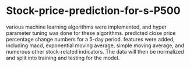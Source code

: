 # Stock-price-prediction-for-s-P500
various machine learning algorithms were implemented, and hyper parameter tuning was done for these algorithms. predicted close price percentage change numbers for a 5-day period. features were added, including macd, exponential moving average, simple moving average, and numerous other stock-related indicators. The data will then be normalized and split into training and testing for the model.
